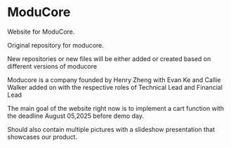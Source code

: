 # ModuCore
Website for ModuCore.

Original repository for moducore.

New repositories or new files will be either added or created based on different versions of moducore

Moducore is a company founded by Henry Zheng with Evan Ke and Callie Walker added on with the respective roles of Technical Lead and Financial Lead

The main goal of the website right now is to implement a cart function with the deadline August 05,2025 before demo day. 

Should also contain multiple pictures with a slideshow presentation that showcases our product.
